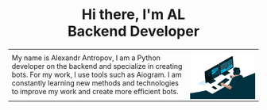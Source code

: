 
<div id="header" align="center">
    <h1 align="center" dir="auto"><a id="user-content-skills-" class="anchor" aria-hidden="true" tabindex="-1" href="#skills-"></a> Hi there, I'm  AL <br>Backend Developer</h1>
</div>
<table>
     <tbody><tr>
        <td>
My name is Alexandr Antropov, I am a Python developer on the backend and specialize in creating bots. For my work, I use tools such as Aiogram. I am constantly learning new methods and technologies to improve my work and create more efficient bots.
        </td>
         <td>
             <img data-target="animated-image.replacedImage" alt="Analyst" class="AnimatedImagePlayer-animatedImage" src="https://raw.githubusercontent.com/ALleks32/ALleks32/main/analyst.gif" style="display: block; opacity: 1;">
        </td>
    </tr>
</tbody>
